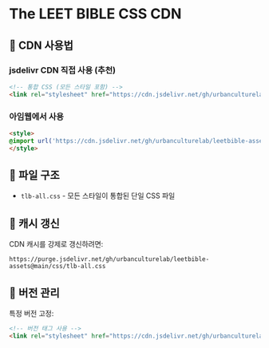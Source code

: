 # The LEET BIBLE CSS CDN

## 🚀 CDN 사용법

### jsdelivr CDN 직접 사용 (추천)
```html
<!-- 통합 CSS (모든 스타일 포함) -->
<link rel="stylesheet" href="https://cdn.jsdelivr.net/gh/urbanculturelab/leetbible-assets@main/css/tlb-all.css">
```

### 아임웹에서 사용
```html
<style>
@import url('https://cdn.jsdelivr.net/gh/urbanculturelab/leetbible-assets@main/css/tlb-all.css');
</style>
```

## 📁 파일 구조

- `tlb-all.css` - 모든 스타일이 통합된 단일 CSS 파일

## 🔄 캐시 갱신

CDN 캐시를 강제로 갱신하려면:
```
https://purge.jsdelivr.net/gh/urbanculturelab/leetbible-assets@main/css/tlb-all.css
```

## 📌 버전 관리

특정 버전 고정:
```html
<!-- 버전 태그 사용 -->
<link rel="stylesheet" href="https://cdn.jsdelivr.net/gh/urbanculturelab/leetbible-assets@v1.0.0/css/tlb-all.css">
```